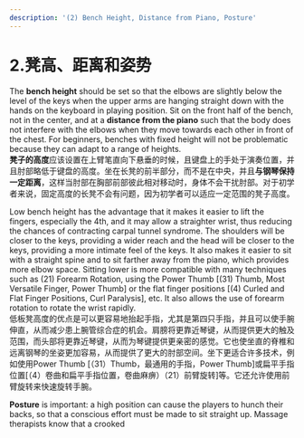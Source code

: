 ```yaml
---
description: '(2) Bench Height, Distance from Piano, Posture'
---
```


# 2.凳高、距离和姿势

The **bench height** should be set so that the elbows are slightly below the level of the keys when the upper arms are hanging straight down with the hands on the keyboard in playing position. Sit on the front half of the bench, not in the center, and at a **distance from the piano** such that the body does not interfere with the elbows when they move towards each other in front of the chest. For beginners, benches with fixed height will not be problematic because they can adapt to a range of heights.  
**凳子的高度**应该设置在上臂笔直向下悬垂的时候，且键盘上的手处于演奏位置，并且肘部略低于键盘的高度。坐在长凳的前半部分，而不是在中央，并且**与钢琴保持一定距离**，这样当肘部在胸部前部彼此相对移动时，身体不会干扰肘部。对于初学者来说，固定高度的长凳不会有问题，因为初学者可以适应一定范围的凳子高度。 

Low bench height has the advantage that it makes it easier to lift the fingers, especially the 4th, and it may allow a straighter wrist, thus reducing the chances of contracting carpal tunnel syndrome. The shoulders will be closer to the keys, providing a wider reach and the head will be closer to the keys, providing a more intimate feel of the keys. It also makes it easier to sit with a straight spine and to sit farther away from the piano, which provides more elbow space. Sitting lower is more compatible with many techniques such as \(21\) Forearm Rotation, using the Power Thumb \[\(31\) Thumb, Most Versatile Finger, Power Thumb\] or the flat finger positions \[\(4\) Curled and Flat Finger Positions, Curl Paralysis\], etc. It also allows the use of forearm rotation to rotate the wrist rapidly.  
低板凳高度的优点是可以更容易地抬起手指，尤其是第四只手指，并且可以使手腕伸直，从而减少患上腕管综合症的机会。肩膀将更靠近琴键，从而提供更大的触及范围，而头部将更靠近琴键，从而为琴键提供更亲密的感觉。它也使坐直的脊椎和远离钢琴的坐姿更加容易，从而提供了更大的肘部空间。坐下更适合许多技术，例如使用Power Thumb \[（31）Thumb，最通用的手指，Power Thumb\]或扁平手指位置\[（4）卷曲和扁平手指位置，卷曲麻痹）（21）前臂旋转\]等。它还允许使用前臂旋转来快速旋转手腕。

**Posture** is important: a high position can cause the players to hunch their backs, so that a conscious effort must be made to sit straight up. Massage therapists know that a crooked

